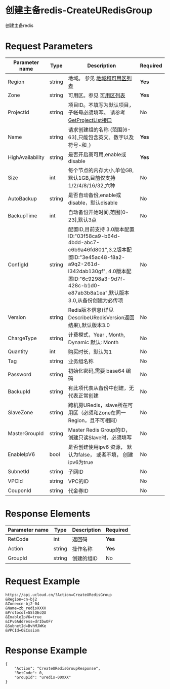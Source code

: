 # 创建主备redis-CreateURedisGroup

创建主备redis

# Request Parameters
|Parameter name|Type|Description|Required|
|---|---|---|---|
|Region|string|地域。 参见 [地域和可用区列表](api/summary/regionlist)|**Yes**|
|Zone|string|可用区。参见 [可用区列表](api/summary/regionlist)|**Yes**|
|ProjectId|string|项目ID。不填写为默认项目，子帐号必须填写。 请参考[GetProjectList接口](api/summary/get_project_list)|No|
|Name|string|请求创建组的名称 (范围[6-63],只能包含英文、数字以及符号-和_)|**Yes**|
|HighAvailability|string|是否开启高可用,enable或disable|**Yes**|
|Size|int|每个节点的内存大小,单位GB,默认1GB,目前仅支持1/2/4/8/16/32,六种|No|
|AutoBackup|string|是否自动备份,enable或disable，默认disable|No|
|BackupTime|int|自动备份开始时间,范围[0-23],默认3点|No|
|ConfigId|string|配置ID,目前支持 3.0版本配置ID:"03f58ca9-b64d-4bdd-abc7-c6b9a46fd801",3.2版本配置ID:"3e45ac48-f8a2-a9q2-261d-l342dab130gf", 4.0版本配置ID:"6c9298a3-9d7f-428c-b1d0-e87ab3b8a1ea",默认版本3.0,从备份创建为必传项|No|
|Version|string|Redis版本信息(详见DescribeURedisVersion返回结果),默认版本3.0|No|
|ChargeType|string|计费模式，Year , Month, Dynamic 默认: Month|No|
|Quantity|int|购买时长，默认为1|No|
|Tag|string|业务组名称|No|
|Password|string|初始化密码,需要 base64 编码|No|
|BackupId|string|有此项代表从备份中创建，无代表正常创建|No|
|SlaveZone|string|跨机房URedis，slave所在可用区（必须和Zone在同一Region，且不可相同）|No|
|MasterGroupId|string|Master Redis Group的ID，创建只读Slave时，必须填写|No|
|EnableIpV6|bool|是否创建使用ipv6 资源， 默认为false， 或者不填， 创建ipv6为true|No|
|SubnetId|string|子网ID|No|
|VPCId|string|VPC的ID|No|
|CouponId|string|代金券ID|No|

# Response Elements
|Parameter name|Type|Description|Required|
|---|---|---|---|
|RetCode|int|返回码|**Yes**|
|Action|string|操作名称|**Yes**|
|GroupId|string|创建的组ID|No|

# Request Example
```
https://api.ucloud.cn/?Action=CreateURedisGroup
&Region=cn-bj2
&Zone=cn-bj2-04
&Name=zb_redisXXXX
&Protocol=GSlQEcQU
&EnableIpV6=true
&IPv6Address=drIbwOFr
&SubnetId=BvhMJWKe
&VPCId=OECssiom
```

# Response Example
```
{
    "Action": "CreateURedisGroupResponse", 
    "RetCode": 0, 
    "GroupId": "uredis-00XXX"
}
```

